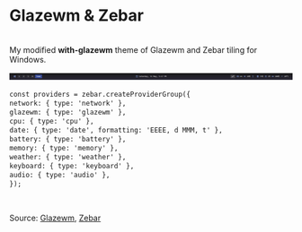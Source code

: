 # Glazewm & Zebar
<br>
My modified <b>with-glazewm</b> theme of Glazewm and Zebar tiling for Windows.

<br>

![zebar_2025-05-31.png](./zebar_2025-05-31.png)
```
const providers = zebar.createProviderGroup({
network: { type: 'network' },
glazewm: { type: 'glazewm' },
cpu: { type: 'cpu' },
date: { type: 'date', formatting: 'EEEE, d MMM, t' },
battery: { type: 'battery' },
memory: { type: 'memory' },
weather: { type: 'weather' },
keyboard: { type: 'keyboard' },
audio: { type: 'audio' },
});
```
<br>

Source: [Glazewm](https://github.com/glzr-io/glazewm), [Zebar](https://github.com/glzr-io/zebar)